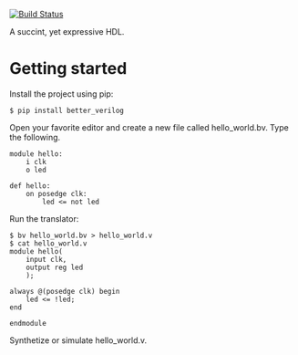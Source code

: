 [![Build Status](https://travis-ci.org/avakar/better_verilog.svg?branch=master)](https://travis-ci.org/avakar/better_verilog)

A succint, yet expressive HDL.

Getting started
===============

Install the project using pip:

    $ pip install better_verilog

Open your favorite editor and create a new file called hello_world.bv.
Type the following.

    module hello:
        i clk
        o led

    def hello:
        on posedge clk:
            led <= not led

Run the translator:

    $ bv hello_world.bv > hello_world.v
    $ cat hello_world.v
    module hello(
        input clk,
        output reg led
        );

    always @(posedge clk) begin
        led <= !led;
    end

    endmodule

Synthetize or simulate hello_world.v.
